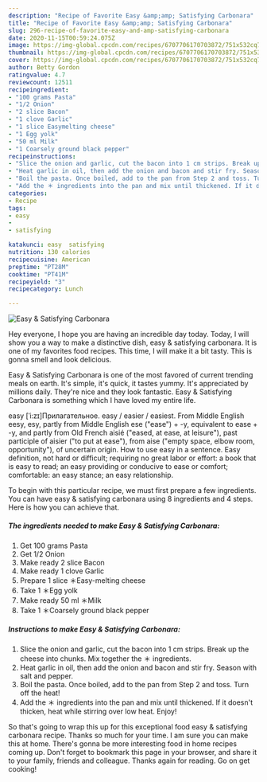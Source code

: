 ```yaml
---
description: "Recipe of Favorite Easy &amp;amp; Satisfying Carbonara"
title: "Recipe of Favorite Easy &amp;amp; Satisfying Carbonara"
slug: 296-recipe-of-favorite-easy-and-amp-satisfying-carbonara
date: 2020-11-15T00:59:24.075Z
image: https://img-global.cpcdn.com/recipes/6707706170703872/751x532cq70/easy-satisfying-carbonara-recipe-main-photo.jpg
thumbnail: https://img-global.cpcdn.com/recipes/6707706170703872/751x532cq70/easy-satisfying-carbonara-recipe-main-photo.jpg
cover: https://img-global.cpcdn.com/recipes/6707706170703872/751x532cq70/easy-satisfying-carbonara-recipe-main-photo.jpg
author: Betty Gordon
ratingvalue: 4.7
reviewcount: 12511
recipeingredient:
- "100 grams Pasta"
- "1/2 Onion"
- "2 slice Bacon"
- "1 clove Garlic"
- "1 slice Easymelting cheese"
- "1 Egg yolk"
- "50 ml Milk"
- "1 Coarsely ground black pepper"
recipeinstructions:
- "Slice the onion and garlic, cut the bacon into 1 cm strips. Break up the cheese into chunks. Mix together the ＊ ingredients."
- "Heat garlic in oil, then add the onion and bacon and stir fry. Season with salt and pepper."
- "Boil the pasta. Once boiled, add to the pan from Step 2 and toss. Turn off the heat!"
- "Add the ＊ ingredients into the pan and mix until thickened. If it doesn&#39;t thicken, heat while stirring over low heat. Enjoy!"
categories:
- Recipe
tags:
- easy
- 
- satisfying

katakunci: easy  satisfying 
nutrition: 130 calories
recipecuisine: American
preptime: "PT28M"
cooktime: "PT41M"
recipeyield: "3"
recipecategory: Lunch

---
```



![Easy &amp; Satisfying Carbonara](https://img-global.cpcdn.com/recipes/6707706170703872/751x532cq70/easy-satisfying-carbonara-recipe-main-photo.jpg)

Hey everyone, I hope you are having an incredible day today. Today, I will show you a way to make a distinctive dish, easy &amp; satisfying carbonara. It is one of my favorites food recipes. This time, I will make it a bit tasty. This is gonna smell and look delicious.

Easy &amp; Satisfying Carbonara is one of the most favored of current trending meals on earth. It's simple, it's quick, it tastes yummy. It's appreciated by millions daily. They're nice and they look fantastic. Easy &amp; Satisfying Carbonara is something which I have loved my entire life.

easy [ˈi:zɪ]Прилагательное. easy / easier / easiest. From Middle English eesy, esy, partly from Middle English ese (&#34;ease&#34;) + -y, equivalent to ease +‎ -y, and partly from Old French aisié (&#34;eased, at ease, at leisure&#34;), past participle of aisier (&#34;to put at ease&#34;), from aise (&#34;empty space, elbow room, opportunity&#34;), of uncertain origin. How to use easy in a sentence. Easy definition, not hard or difficult; requiring no great labor or effort: a book that is easy to read; an easy providing or conducive to ease or comfort; comfortable: an easy stance; an easy relationship.


To begin with this particular recipe, we must first prepare a few ingredients. You can have easy &amp; satisfying carbonara using 8 ingredients and 4 steps. Here is how you can achieve that.

<!--inarticleads1-->

##### The ingredients needed to make Easy &amp; Satisfying Carbonara:

1. Get 100 grams Pasta
1. Get 1/2 Onion
1. Make ready 2 slice Bacon
1. Make ready 1 clove Garlic
1. Prepare 1 slice ＊Easy-melting cheese
1. Take 1 ＊Egg yolk
1. Make ready 50 ml ＊Milk
1. Take 1 ＊Coarsely ground black pepper




<!--inarticleads2-->

##### Instructions to make Easy &amp; Satisfying Carbonara:

1. Slice the onion and garlic, cut the bacon into 1 cm strips. Break up the cheese into chunks. Mix together the ＊ ingredients.
1. Heat garlic in oil, then add the onion and bacon and stir fry. Season with salt and pepper.
1. Boil the pasta. Once boiled, add to the pan from Step 2 and toss. Turn off the heat!
1. Add the ＊ ingredients into the pan and mix until thickened. If it doesn&#39;t thicken, heat while stirring over low heat. Enjoy!




So that's going to wrap this up for this exceptional food easy &amp; satisfying carbonara recipe. Thanks so much for your time. I am sure you can make this at home. There's gonna be more interesting food in home recipes coming up. Don't forget to bookmark this page in your browser, and share it to your family, friends and colleague. Thanks again for reading. Go on get cooking!
